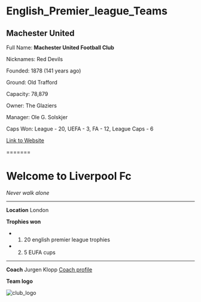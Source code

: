 # English_Premier_league_Teams
## Machester United

Full Name: **Machester United Football Club**

Nicknames: Red Devils

Founded: 1878 (141 years ago)

Ground: Old Trafford

Capacity: 78,879

Owner: The Glaziers

Manager: Ole G. Solskjer

Caps Won: League - 20, UEFA - 3, FA - 12, League Caps - 6

[Link to Website](https://www.manutd.com/)


=======
# Welcome to Liverpool Fc
*Never walk alone*
***

**Location**
London 

**Trophies won**
* 1) 20 english premier league trophies
* 2) 5 EUFA cups
---

**Coach**
Jurgen Klopp 
[Coach profile](https://en.wikipedia.org/wiki/J%C3%BCrgen_Klopp)

**Team logo**

![club_logo](https://i.pinimg.com/originals/df/d0/e2/dfd0e2751d4861f44241a82043dc958e.png)
